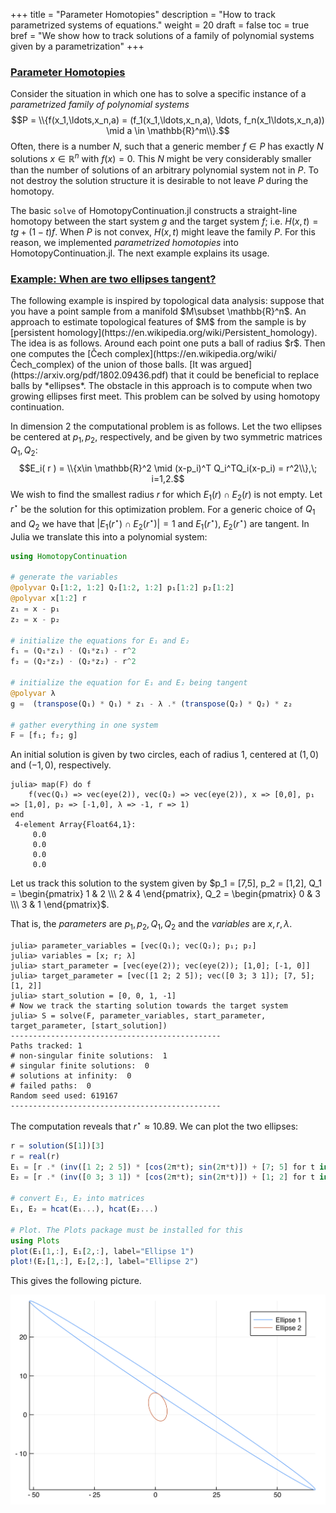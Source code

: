 +++
title = "Parameter Homotopies"
description = "How to track parametrized systems of equations."
weight = 20
draft = false
toc = true
bref = "We show how to track solutions of a family of polynomial systems given by a parametrization"
+++

<h3 class="section-head" id="parameter_homotopies"><a href="#parameter_homotopies">Parameter Homotopies</a></h3>

Consider the situation in which one has to solve a specific instance of a *parametrized family of polynomial systems*
$$P = \\{f(x_1,\ldots,x_n,a) = (f_1(x_1,\ldots,x_n,a), \ldots, f_n(x_1\ldots,x_n,a)) \mid a \in \mathbb{R}^m\\}.$$
Often, there is a number $N$, such that a generic member $f\in P$ has exactly $N$ solutions $x\in\mathbb{R}^n$ with $f(x)=0$. This $N$ might be very considerably smaller than the number of solutions of an arbitrary polynomial system not in $P$. To not destroy the solution structure it is desirable to not leave $P$ during the homotopy.

The basic `solve` of HomotopyContinuation.jl constructs a straight-line homotopy between the start system $g$ and the target system $f$; i.e. $H(x,t)  = tg + (1-t)f$. When $P$ is not convex, $H(x,t)$ might leave the family $P$. For this reason, we implemented *parametrized homotopies* into HomotopyContinuation.jl. The next example explains its usage.

<h3 class="section-head" id="ellipses"><a href="#ellipses">Example: When are two ellipses tangent?</a></h3>
The following example is inspired by topological data analysis: suppose that you have a point sample from a manifold $M\subset \mathbb{R}^n$. An approach to estimate topological features of $M$ from the sample is by [persistent homology](https://en.wikipedia.org/wiki/Persistent_homology). The idea is as follows. Around each point one puts a ball of radius $r$. Then one computes the [Čech complex](https://en.wikipedia.org/wiki/Čech_complex) of the union of those balls. [It was argued](https://arxiv.org/pdf/1802.09436.pdf) that it could be beneficial to replace balls by *ellipses*. The obstacle in this approach is to compute when two growing ellipses first meet. This problem can be solved by using homotopy continuation.

In dimension 2 the computational problem is as follows. Let the two ellipses be centered at $p_1,p_2$, respectively, and be given by two symmetric matrices $Q_1, Q_2$:
$$E_i( r ) = \\{x\in \mathbb{R}^2 \mid (x-p_i)^T Q_i^TQ_i(x-p_i) = r^2\\},\; i=1,2.$$
We wish to find the smallest radius $r$ for which $E_1( r )\cap E_2( r )$ is not empty. Let $r^\star$ be the solution for this optimization problem. For a generic choice of $Q_1$ and $Q_2$ we have that $\vert E_1(r^\star)\cap E_2(r^\star) \vert =1$ and $E_1(r^\star)$, $E_2(r^\star)$ are tangent. In Julia we translate this into a polynomial system:

```julia
using HomotopyContinuation

# generate the variables
@polyvar Q₁[1:2, 1:2] Q₂[1:2, 1:2] p₁[1:2] p₂[1:2]
@polyvar x[1:2] r
z₁ = x - p₁
z₂ = x - p₂

# initialize the equations for E₁ and E₂
f₁ = (Q₁*z₁) ⋅ (Q₁*z₁) - r^2
f₂ = (Q₂*z₂) ⋅ (Q₂*z₂) - r^2

# initialize the equation for E₁ and E₂ being tangent
@polyvar λ
g =  (transpose(Q₁) * Q₁) * z₁ - λ .* (transpose(Q₂) * Q₂) * z₂

# gather everything in one system
F = [f₁; f₂; g]
```

An initial solution is given by two circles, each of radius 1,  centered at $(1,0)$ and $(-1,0)$, respectively.

```julia-repl
julia> map(F) do f
    f(vec(Q₁) => vec(eye(2)), vec(Q₂) => vec(eye(2)), x => [0,0], p₁ => [1,0], p₂ => [-1,0], λ => -1, r => 1)
end
 4-element Array{Float64,1}:
     0.0
     0.0
     0.0
     0.0
```

Let us track this solution to the system given by $p_1 = [7,5], p_2 = [1,2], Q_1 = \begin{pmatrix} 1 & 2 \\\ 2 & 4 \end{pmatrix}, Q_2 = \begin{pmatrix} 0 & 3 \\\ 3 & 1 \end{pmatrix}$.

That is, the *parameters* are $p_1,p_2,Q_1,Q_2$ and the *variables* are $x,r,λ$.


```julia-repl
julia> parameter_variables = [vec(Q₁); vec(Q₂); p₁; p₂]
julia> variables = [x; r; λ]
julia> start_parameter = [vec(eye(2)); vec(eye(2)); [1,0]; [-1, 0]]
julia> target_parameter = [vec([1 2; 2 5]); vec([0 3; 3 1]); [7, 5]; [1, 2]]
julia> start_solution = [0, 0, 1, -1]
# Now we track the starting solution towards the target system
julia> S = solve(F, parameter_variables, start_parameter, target_parameter, [start_solution])
-----------------------------------------------
Paths tracked: 1
# non-singular finite solutions:  1
# singular finite solutions:  0
# solutions at infinity:  0
# failed paths:  0
Random seed used: 619167
-----------------------------------------------
```
The computation reveals that $r^\star \approx 10.89$. We can plot the two ellipses:
```julia
r = solution(S[1])[3]
r = real(r)
E₁ = [r .* (inv([1 2; 2 5]) * [cos(2π*t); sin(2π*t)]) + [7; 5] for t in 0:0.01:1]
E₂ = [r .* (inv([0 3; 3 1]) * [cos(2π*t); sin(2π*t)]) + [1; 2] for t in 0:0.01:1]

# convert E₁, E₂ into matrices
E₁, E₂ = hcat(E₁...), hcat(E₂...)

# Plot. The Plots package must be installed for this
using Plots
plot(E₁[1,:], E₁[2,:], label="Ellipse 1")
plot!(E₂[1,:], E₂[2,:], label="Ellipse 2")
```
This gives the following picture.

![img](/images/ellipse.png)
